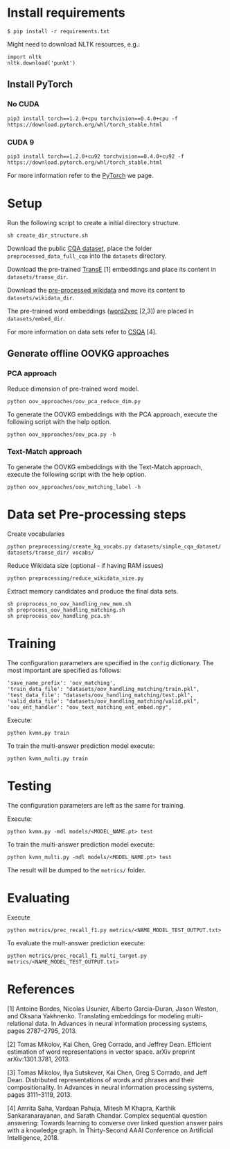 
# Install requirements

```
$ pip install -r requirements.txt
```

Might need to download NLTK resources, e.g.:

```
import nltk
nltk.download('punkt')
```

## Install PyTorch

### No CUDA

```
pip3 install torch==1.2.0+cpu torchvision==0.4.0+cpu -f https://download.pytorch.org/whl/torch_stable.html
```

### CUDA 9

```
pip3 install torch==1.2.0+cu92 torchvision==0.4.0+cu92 -f https://download.pytorch.org/whl/torch_stable.html
```

For more information refer to the [PyTorch](https://pytorch.org/) we page.

# Setup

Run the following script to create a initial directory structure.

```
sh create_dir_structure.sh
```

Download the public [CQA dataset](https://amritasaha1812.github.io/CSQA/download_CQA/), place the folder `preprocessed_data_full_cqa` into the `datasets` directory.


Download the pre-trained [TransE](https://drive.google.com/file/d/1AD_7xesdcJEtth6SZdF5xTllRqPZ3E6-/view?usp=sharing) [1] embeddings and place its content in `datasets/transe_dir`.

Download the [pre-processed wikidata](https://amritasaha1812.github.io/CSQA/download/) and move its content to `datasets/wikidata_dir`.

The pre-trained word embeddings ([word2vec](https://drive.google.com/file/d/0B7XkCwpI5KDYNlNUTTlSS21pQmM/edit) [2,3]) are placed in `datasets/embed_dir`.

For more information on data sets refer to [CSQA](https://amritasaha1812.github.io/CSQA/) [4].

## Generate offline OOVKG approaches

### PCA approach

Reduce dimension of pre-trained word model.

```
python oov_approaches/oov_pca_reduce_dim.py
```
To generate the OOVKG embeddings with the PCA approach, execute the following script with the help option.

```
python oov_approaches/oov_pca.py -h
```
### Text-Match approach

To generate the OOVKG embeddings with the Text-Match approach, execute the following script with the help option.

```
python oov_approaches/oov_matching_label -h
```
# Data set Pre-processing steps

Create vocabularies

```
python preprocessing/create_kg_vocabs.py datasets/simple_cqa_dataset/ datasets/transe_dir/ vocabs/
```

Reduce Wikidata size (optional - if having RAM issues)

```
python preprocessing/reduce_wikidata_size.py
```

Extract memory candidates and produce the final data sets.
```
sh preprocess_no_oov_handling_new_mem.sh
sh preprocess_oov_handling_matching.sh
sh preprocess_oov_handling_pca.sh
```

# Training

The configuration parameters are specified in the `config` dictionary. The most important are specified as follows:

```
'save_name_prefix': 'oov_matching',
'train_data_file': "datasets/oov_handling_matching/train.pkl",
'test_data_file': "datasets/oov_handling_matching/test.pkl",
'valid_data_file': "datasets/oov_handling_matching/valid.pkl",
'oov_ent_handler': "oov_text_matching_ent_embed.npy",
```

Execute:

```
python kvmn.py train
```

To train the multi-answer prediction model execute:

```
python kvmn_multi.py train
```


# Testing

The configuration parameters are left as the same for training.

Execute:

```
python kvmn.py -mdl models/<MODEL_NAME.pt> test
```
To train the multi-answer prediction model execute:
```
python kvmn_multi.py -mdl models/<MODEL_NAME.pt> test
```
The result will be dumped to the `metrics/` folder.

# Evaluating

Execute

```
python metrics/prec_recall_f1.py metrics/<NAME_MODEL_TEST_OUTPUT.txt>
```
To evaluate the mult-answer prediction execute:
```
python metrics/prec_recall_f1_multi_target.py metrics/<NAME_MODEL_TEST_OUTPUT.txt>
```

# References

[1] Antoine Bordes, Nicolas Usunier, Alberto Garcia-Duran, Jason Weston, and Oksana Yakhnenko. Translating embeddings for modeling multi-relational data. In Advances in neural information processing systems, pages 2787–2795, 2013.

[2] Tomas Mikolov, Kai Chen, Greg Corrado, and Jeffrey Dean. Efficient estimation of word representations in vector space. arXiv preprint arXiv:1301.3781, 2013.

[3] Tomas Mikolov, Ilya Sutskever, Kai Chen, Greg S Corrado, and Jeff Dean. Distributed representations of words and phrases and their compositionality. In Advances in neural information processing systems, pages 3111–3119, 2013.

[4] Amrita Saha, Vardaan Pahuja, Mitesh M Khapra, Karthik Sankaranarayanan, and Sarath Chandar. Complex sequential question answering: Towards learning to converse over linked question answer pairs with a knowledge graph. In Thirty-Second AAAI Conference on Artificial Intelligence, 2018.






